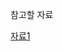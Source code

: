 참고할 자료

[자료1](https://scarlett-dev.gitbook.io/all/it/lazy-loading#:~:text=%EC%9B%B9%EC%82%AC%EC%9D%B4%ED%8A%B8%EC%97%90%EC%84%9C%20%EB%B9%84%EB%8F%99%EA%B8%B0%EC%A0%81,%EC%82%AC%EC%9D%B4%ED%8A%B8%EC%97%90%EC%84%9C%EB%8A%94%20%EB%8D%94%EC%9A%B1%20%EC%9E%90%EC%A3%BC%20%EB%B3%B4%EC%9E%85%EB%8B%88%EB%8B%A4.)